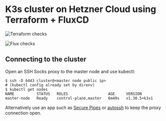 # K3s cluster on Hetzner Cloud using Terraform + FluxCD

![Terraform checks](https://github.com/mbenedettini/hetzner-k3s-cluster/actions/workflows/terraform-checks.yml/badge.svg)

![Flux checks](https://github.com/mbenedettini/hetzner-k3s-cluster/actions/workflows/flux-checks.yml/badge.svg)


## Connecting to the cluster

Open an SSH Socks proxy to the master node and use kubectl:

```
$ ssh -D 6443 cluster@<master node public ip>
# (kubectl config already set by direnv)
$ kubectl get nodes
NAME          STATUS   ROLES                  AGE     VERSION
master-node   Ready    control-plane,master   6m49s   v1.30.5+k3s1
```

Alternatively use an app such as
[Secure Pipes](https://www.opoet.com/pyro/index.php) or
[autossh](https://github.com/autossh/autossh) to keep the proxy connection open.

